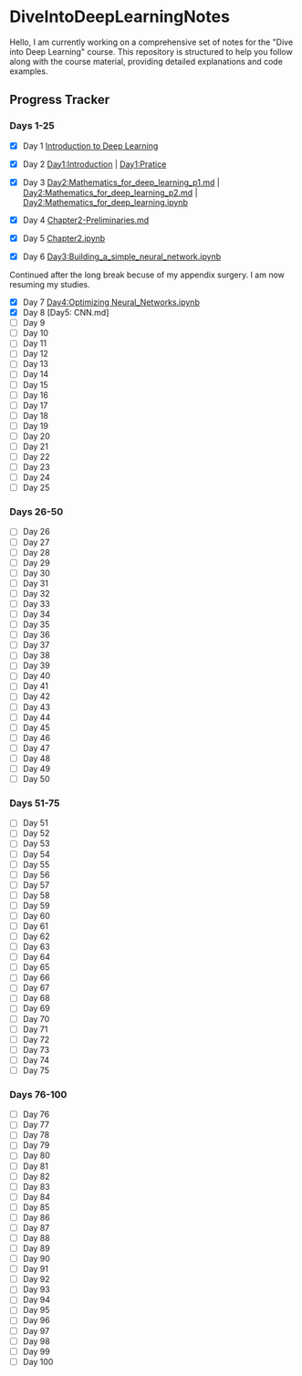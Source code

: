 # DiveIntoDeepLearningNotes

Hello, I am currently working on a comprehensive set of notes for the "Dive into Deep Learning" course. This repository is structured to help you follow along with the course material, providing detailed explanations and code examples.

## Progress Tracker

### Days 1-25
- [x] Day 1 [Introduction to Deep Learning](https://github.com/sudipnext/DiveIntoDeepLearningNotes/blob/main/book_resources/Chapter1-Introduction.md)

- [x] Day 2 [Day1:Introduction](https://github.com/sudipnext/DiveIntoDeepLearningNotes/blob/main/IITDMJ/Day1:Introduction.ipynb) | [Day1:Pratice](https://github.com/sudipnext/DiveIntoDeepLearningNotes/blob/main/IITDMJ/Day1:Introduction.md)

- [x] Day 3 [Day2:Mathematics_for_deep_learning_p1.md](https://github.com/sudipnext/DiveIntoDeepLearningNotes/blob/main/IITDMJ/Day2:Mathematics_for_deep_learning_p1.md) | [Day2:Mathematics_for_deep_learning_p2.md](https://github.com/sudipnext/DiveIntoDeepLearningNotes/blob/main/IITDMJ/Day2:Mathematics_for_deep_learning_p2.md) | [Day2:Mathematics_for_deep_learning.ipynb](https://github.com/sudipnext/DiveIntoDeepLearningNotes/blob/main/IITDMJ/Day2:Mathematics_for_deep_learning.ipynb)

- [x] Day 4 [Chapter2-Preliminaries.md](https://github.com/sudipnext/DiveIntoDeepLearningNotes/blob/main/book_resources/Chapter2-Preliminaries.md)

- [x] Day 5 [Chapter2.ipynb](https://github.com/sudipnext/DiveIntoDeepLearningNotes/blob/main/book_resources/Chapter2.ipynb)

- [x] Day 6 [Day3:Building_a_simple_neural_network.ipynb](https://github.com/sudipnext/DiveIntoDeepLearningNotes/blob/main/IITDMJ/Day3:Building_a_simple_neural_network.ipynb)

Continued after the long break becuse of my appendix surgery. I am now resuming my studies.

- [x] Day 7 [Day4:Optimizing Neural_Networks.ipynb](https://github.com/sudipnext/DiveIntoDeepLearningNotes/blob/main/IITDMJ/Day4:Optimizing_neural_networks.ipynb)
- [x] Day 8 [Day5: CNN.md]
- [ ] Day 9
- [ ] Day 10
- [ ] Day 11
- [ ] Day 12
- [ ] Day 13
- [ ] Day 14
- [ ] Day 15
- [ ] Day 16
- [ ] Day 17
- [ ] Day 18
- [ ] Day 19
- [ ] Day 20
- [ ] Day 21
- [ ] Day 22
- [ ] Day 23
- [ ] Day 24
- [ ] Day 25

### Days 26-50
- [ ] Day 26
- [ ] Day 27
- [ ] Day 28
- [ ] Day 29
- [ ] Day 30
- [ ] Day 31
- [ ] Day 32
- [ ] Day 33
- [ ] Day 34
- [ ] Day 35
- [ ] Day 36
- [ ] Day 37
- [ ] Day 38
- [ ] Day 39
- [ ] Day 40
- [ ] Day 41
- [ ] Day 42
- [ ] Day 43
- [ ] Day 44
- [ ] Day 45
- [ ] Day 46
- [ ] Day 47
- [ ] Day 48
- [ ] Day 49
- [ ] Day 50

### Days 51-75
- [ ] Day 51
- [ ] Day 52
- [ ] Day 53
- [ ] Day 54
- [ ] Day 55
- [ ] Day 56
- [ ] Day 57
- [ ] Day 58
- [ ] Day 59
- [ ] Day 60
- [ ] Day 61
- [ ] Day 62
- [ ] Day 63
- [ ] Day 64
- [ ] Day 65
- [ ] Day 66
- [ ] Day 67
- [ ] Day 68
- [ ] Day 69
- [ ] Day 70
- [ ] Day 71
- [ ] Day 72
- [ ] Day 73
- [ ] Day 74
- [ ] Day 75

### Days 76-100
- [ ] Day 76
- [ ] Day 77
- [ ] Day 78
- [ ] Day 79
- [ ] Day 80
- [ ] Day 81
- [ ] Day 82
- [ ] Day 83
- [ ] Day 84
- [ ] Day 85
- [ ] Day 86
- [ ] Day 87
- [ ] Day 88
- [ ] Day 89
- [ ] Day 90
- [ ] Day 91
- [ ] Day 92
- [ ] Day 93
- [ ] Day 94
- [ ] Day 95
- [ ] Day 96
- [ ] Day 97
- [ ] Day 98
- [ ] Day 99
- [ ] Day 100